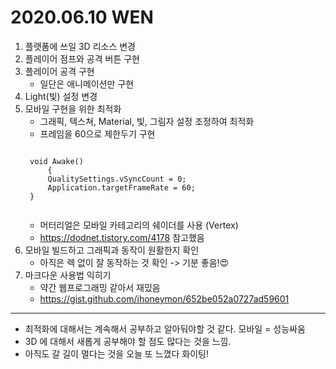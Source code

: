 # 2020.06.10 WEN

1. 플랫폼에 쓰일 3D 리소스 변경 
2. 플레이어 점프와 공격 버튼 구현
3. 플레이어 공격 구현
	- 일단은 애니메이션만 구현
4. Light(빛) 설정 변경
5. 모바일 구현을 위한 최적화 
	- 그래픽, 텍스쳐, Material, 빛, 그림자 설정 조정하여 최적화
	- 프레임을 60으로 제한두기 구현 
	<pre><code>
	void Awake()
    	{
		QualitySettings.vSyncCount = 0;
		Application.targetFrameRate = 60;
	}
	</pre></code>
	- 머터리얼은 모바일 카테고리의 쉐이더를 사용 (Vertex)
	- <https://dodnet.tistory.com/4178>  참고했음
6. 모바일 빌드하고 그래픽과 동작이 원활한지 확인
	- 아직은 렉 없이 잘 동작하는 것 확인 -> 기분 좋음!😍
7. 마크다운 사용법 익히기
	- 약간 웹프로그래밍 같아서 재밌음
	- <https://gist.github.com/ihoneymon/652be052a0727ad59601>

***

- 최적화에 대해서는 계속해서 공부하고 알아둬야할 것 같다. 모바일 = 성능싸움
- 3D 에 대해서 새롭게 공부해야 할 점도 많다는 것을 느낌.
- 아직도 갈 길이 멀다는 것을 오늘 또 느꼈다 화이팅!
